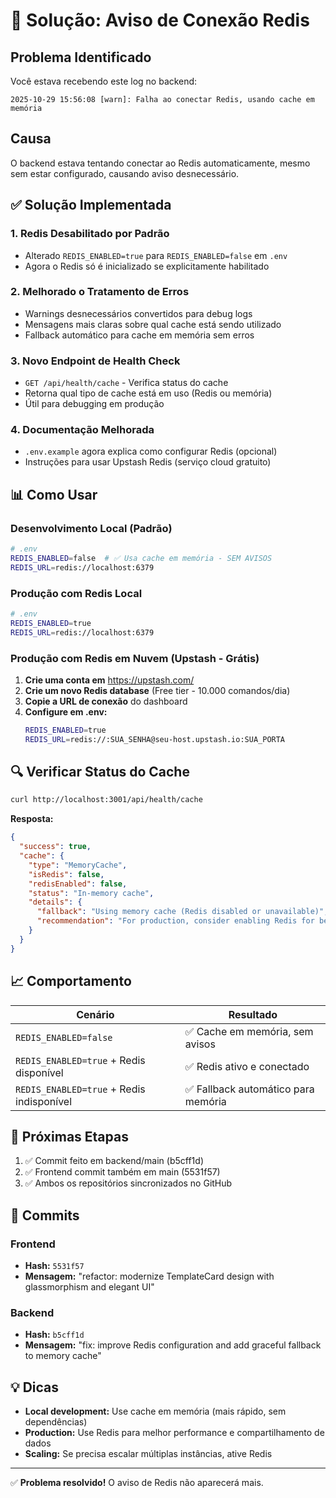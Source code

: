 # 🔧 Solução: Aviso de Conexão Redis

## Problema Identificado

Você estava recebendo este log no backend:
```
2025-10-29 15:56:08 [warn]: Falha ao conectar Redis, usando cache em memória
```

## Causa

O backend estava tentando conectar ao Redis automaticamente, mesmo sem estar configurado, causando aviso desnecessário.

## ✅ Solução Implementada

### 1. **Redis Desabilitado por Padrão**
   - Alterado `REDIS_ENABLED=true` para `REDIS_ENABLED=false` em `.env`
   - Agora o Redis só é inicializado se explicitamente habilitado

### 2. **Melhorado o Tratamento de Erros**
   - Warnings desnecessários convertidos para debug logs
   - Mensagens mais claras sobre qual cache está sendo utilizado
   - Fallback automático para cache em memória sem erros

### 3. **Novo Endpoint de Health Check**
   - `GET /api/health/cache` - Verifica status do cache
   - Retorna qual tipo de cache está em uso (Redis ou memória)
   - Útil para debugging em produção

### 4. **Documentação Melhorada**
   - `.env.example` agora explica como configurar Redis (opcional)
   - Instruções para usar Upstash Redis (serviço cloud gratuito)

## 📊 Como Usar

### Desenvolvimento Local (Padrão)
```bash
# .env
REDIS_ENABLED=false  # ✅ Usa cache em memória - SEM AVISOS
REDIS_URL=redis://localhost:6379
```

### Produção com Redis Local
```bash
# .env
REDIS_ENABLED=true
REDIS_URL=redis://localhost:6379
```

### Produção com Redis em Nuvem (Upstash - Grátis)

1. **Crie uma conta em** https://upstash.com/
2. **Crie um novo Redis database** (Free tier - 10.000 comandos/dia)
3. **Copie a URL de conexão** do dashboard
4. **Configure em .env:**
   ```bash
   REDIS_ENABLED=true
   REDIS_URL=redis://:SUA_SENHA@seu-host.upstash.io:SUA_PORTA
   ```

## 🔍 Verificar Status do Cache

```bash
curl http://localhost:3001/api/health/cache
```

**Resposta:**
```json
{
  "success": true,
  "cache": {
    "type": "MemoryCache",
    "isRedis": false,
    "redisEnabled": false,
    "status": "In-memory cache",
    "details": {
      "fallback": "Using memory cache (Redis disabled or unavailable)",
      "recommendation": "For production, consider enabling Redis for better performance"
    }
  }
}
```

## 📈 Comportamento

| Cenário | Resultado |
|---------|-----------|
| `REDIS_ENABLED=false` | ✅ Cache em memória, sem avisos |
| `REDIS_ENABLED=true` + Redis disponível | ✅ Redis ativo e conectado |
| `REDIS_ENABLED=true` + Redis indisponível | ✅ Fallback automático para memória |

## 🚀 Próximas Etapas

1. ✅ Commit feito em backend/main (b5cff1d)
2. ✅ Frontend commit também em main (5531f57)
3. ✅ Ambos os repositórios sincronizados no GitHub

## 📝 Commits

### Frontend
- **Hash:** `5531f57`
- **Mensagem:** "refactor: modernize TemplateCard design with glassmorphism and elegant UI"

### Backend
- **Hash:** `b5cff1d`
- **Mensagem:** "fix: improve Redis configuration and add graceful fallback to memory cache"

## 💡 Dicas

- **Local development:** Use cache em memória (mais rápido, sem dependências)
- **Production:** Use Redis para melhor performance e compartilhamento de dados
- **Scaling:** Se precisa escalar múltiplas instâncias, ative Redis

---

✅ **Problema resolvido!** O aviso de Redis não aparecerá mais.

